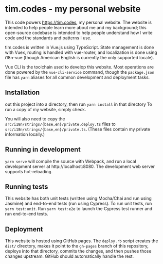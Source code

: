 # tim.codes - my personal website

This code powers https://tim.codes, my personal website. The website is intended
to help people learn more about me and my background; this open-source codebase
is intended to help people understand how I write code and the standards and
patterns I use.

tim.codes is written in Vue.js using TypeScript. State management is done with
Vuex, routing is handled with vue-router, and localization is done using 
i18n-vue (though American English is currently the only supported locale).

Vue CLI is the toolchain used to develop this website. Most operations are done
powered by the `vue-cli-service` command, though the `package.json` file has
`yarn` aliases for all common development and deployment tasks.

## Installation
 out this project into a directory,
then run `yarn install` in that directory
To run a copy of my website, simply check.

You will also need to copy the `src/i18n/strings/{base,en}/private.deploy.ts`
files to `src/i18n/strings/{base,en}/private.ts`. (These files contain my
private information locally.)

## Running in development

`yarn serve` will compile the source with Webpack, and run a local development
server at http://localhost:8080. The development web server supports 
hot-reloading.

## Running tests

This website has both unit tests (written using Mocha/Chai and run using
Jasmine) and end-to-end tests (run using Cypress). To run unit tests, run
`yarn test:unit`. Run `yarn test:e2e` to launch the Cypress test runner and run 
end-to-end tests.

## Deployment

This website is hosted using GitHub pages. The `deploy.rb` script creates the
`dist/` directory, makes it point to the `gh-pages` branch of this repository,
deploys into that directory, commits the changes, and then pushes those changes
upstream. GitHub should automatically handle the rest.
